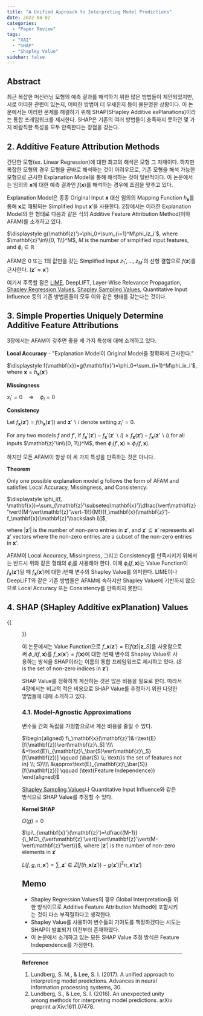 ```yaml
---
title: "A Unified Approach to Interpreting Model Predictions"
date: 2022-04-02
categories:
  - "Paper Review"
tags:
  - "XAI"
  - "SHAP"
  - "Shapley Value"
sidebar: false
---
```


## Abstract

최근 복잡한 머신러닝 모형의 예측 결과를 해석하기 위한 많은 방법들이 제안되었지만, 서로 어떠한 관련이 있는지, 어떠한 방법이 더 우세한지 등이 불분명한 상황이다. 이 논문에서는 이러한 문제를 해결하기 위해 SHAP(SHapley Additive exPlanations)이라는 통합 프레임워크를 제시한다. SHAP은 기존의 여러 방법들이 충족하지 못하던 몇 가지 바람직한 특성을 모두 만족한다는 장점을 갖는다.

## 2. Additive Feature Attribution Methods

간단한 모형(ex. Linear Regression)에 대한 최고의 해석은 모형 그 자체이다. 하지만 복잡한 모형의 경우 모형을 곧바로 해석하는 것이 어려우므로, 기존 모형을 해석 가능한 모형으로 근사한 Explanation Model을 통해 해석하는 것이 일반적이다. 이 논문에서는 임의의 $\mathbf{x}$에 대한 예측 결과인 $f(\mathbf{x})$를 해석하는 경우에 초점을 맞추고 있다.

Explanation Model은 종종 Original Input $\mathbf{x}$ 대신 임의의 Mapping Function $h_\mathbf{x}$를 통해 $\mathbf{x}$로 매핑되는 Simplified Input $\mathbf{x}'$을 사용한다. 2장에서는 이러한 Explanation Model의 한 형태로 다음과 같은 식의 Additive Feature Attribution Method(이하 AFAM)를 소개하고 있다.

$\displaystyle g(\mathbf{z}')=\phi_0+\sum_{i=1}^M\phi_iz_i'$, where $\mathbf{z}'\in\\{0, 1\\}^M$, $M$ is the number of simplified input features, and $\phi_i\in\mathbb{R}$

AFAM은 $0$ 또는 $1$의 값만을 갖는 Simplified Input $z_1', \ldots, z_M'$의 선형 결합으로 $f(\mathbf{z})$를 근사한다. ($\mathbf{z}'\approx\mathbf{x}'$)

여기서 주목할 점은 [LIME](/paper_review/why_should_i_trust_you_explaining_the_predictions_of_any_classifier), DeepLIFT, Layer-Wise Relevance Propagation, [Shapley Regression Values](/paper_review/analysis_of_regression_in_game_theory_approach), [Shapley Sampling Values](/paper_review/explaining_prediction_models_and_individual_predictions_with_feature_contributions), Quantitative Input Influence 등의 기존 방법론들이 모두 이와 같은 형태를 갖는다는 것이다.

## 3. Simple Properties Uniquely Determine Additive Feature Attributions

3장에서는 AFAM이 갖추면 좋을 세 가지 특성에 대해 소개하고 있다.

**Local Accuracy** - "Explanation Model이 Original Model을 정확하게 근사한다."

$\displaystyle f(\mathbf{x})=g(\mathbf{x}')=\phi_0+\sum_{i=1}^M\phi_ix_i'$, where $\mathbf{x}=h_\mathbf{x}(\mathbf{x}')$

**Missingness**

$x_i'=0 \quad\Rightarrow\quad \phi_i=0$

**Consistency**

Let $f_\mathbf{x}(\mathbf{z}')=f(h_\mathbf{x}(\mathbf{z}'))$ and $\mathbf{z}'\backslash i$ denote setting $z_i'=0$.

For any two models $f$ and $f'$, if $f_\mathbf{x}'(\mathbf{z}')-f_\mathbf{x}'(\mathbf{z}'\backslash i)≥f_\mathbf{x}(\mathbf{z}')-f_\mathbf{x}(\mathbf{z}'\backslash i)$ for all inputs $\mathbf{z}'\in\\{0, 1\\}^M$, then $\phi_i(f', \mathbf{x})≥\phi_i(f, \mathbf{x})$.

하지만 모든 AFAM이 항상 이 세 가지 특성을 만족하는 것은 아니다.

**Theorem**

Only one possible explanation model $g$ follows the form of AFAM and satisfies Local Accuracy, Missingness, and Consistency:

$\displaystyle \phi_i(f, \mathbf{x})=\sum_{\mathbf{z}'\subseteq\mathbf{x}'}\dfrac{\vert\mathbf{z}'\vert!(M-\vert\mathbf{z}'\vert-1)!}{M!}[f_\mathbf{x}(\mathbf{z}')-f_\mathbf{x}(\mathbf{z}'\backslash i)]$,

where $\vert\mathbf{z}'\vert$ is the number of non-zero entries in $\mathbf{z}'$, and $\mathbf{z}'\subseteq\mathbf{x}'$ represents all $\mathbf{z}'$ vectors where the non-zero entries are a subset of the non-zero entries in $\mathbf{x}'$.

AFAM이 Local Accuracy, Missingness, 그리고 Consistency를 만족시키기 위해서는 반드시 위와 같은 형태의 $\phi_i$를 사용해야 한다. 이때 $\phi_i(f, \mathbf{x})$는 Value Function이 $f_\mathbf{x}(\mathbf{z}')$일 때 $f_\mathbf{x}(\mathbf{x}')$에 대한 $i$번째 변수의 Shapley Value를 의미한다. LIME이나 DeepLIFT와 같은 기존 방법들은 AFAM에 속하지만 Shapley Value에 기반하지 않으므로 Local Accuracy 또는 Consistency를 만족하지 못한다.

## 4. SHAP (SHapley Additive exPlanation) Values

{{<figure src="/paper_review/shap1.png" width="700">}}

이 논문에서는 Value Function으로 $f\_\mathbf{x}(\mathbf{z}')=\text{E}[f(\mathbf{z})\vert\mathbf{z}\_S]$를 사용함으로써 $\phi\_i(f, \mathbf{x})$를 $f\_\mathbf{x}(\mathbf{x}')=f(\mathbf{x})$에 대한 $i$번째 변수의 Shapley Value로 사용하는 방식을 SHAP이라는 이름의 통합 프레임워크로 제시하고 있다. ($S$ is the set of non-zero indices in $\mathbf{z}'$)

SHAP Value를 정확하게 계산하는 것은 많은 비용을 필요로 한다. 따라서 4장에서는 비교적 적은 비용으로 SHAP Value를 추정하기 위한 다양한 방법들에 대해 소개하고 있다.

### 4.1. Model-Agnostic Approximations

변수들 간의 독립을 가정함으로써 계산 비용을 줄일 수 있다.

$\begin{aligned}
f\_\mathbf{x}(\mathbf{z}')&=\text{E}[f(\mathbf{z})\vert\mathbf{z}\_S] \\\\
&=\text{E}\_{\mathbf{z}\_\bar{S}\vert\mathbf{z}\_S}[f(\mathbf{z})] \qquad (\bar{S} \\; \text{is the set of features not in} \\; S)\\\\
&\approx\text{E}_{\mathbf{z}\_\bar{S}}[f(\mathbf{z})] \qquad (\text{Feature Independence})
\end{aligned}$

[Shapley Sampling Values](/paper_review/explaining_prediction_models_and_individual_predictions_with_feature_contributions)나 Quantitative Input Influence와 같은 방식으로 SHAP Value를 추정할 수 있다.

**Kernel SHAP**

$\Omega(g)=0$

$\pi\_{\mathbf{x}'}(\mathbf{z}')=\dfrac{(M-1)}{\_MC\_{\vert\mathbf{z}'\vert}\vert\mathbf{z}'\vert(M-\vert\mathbf{z}'\vert)}$, where $\vert\mathbf{z}'\vert$ is the number of non-zero elements in $\mathbf{z}'$

$\displaystyle L(f, g, \pi\_{\mathbf{x}'})=\sum\_{\mathbf{z}'\in Z}[f(h\_\mathbf{x}(\mathbf{z}'))-g(\mathbf{z}')]^2\pi\_{\mathbf{x}'}(\mathbf{z}')$

## Memo

- Shapley Regression Values의 경우 Global Interpretation을 위한 방식이므로 Additive Feature Attribution Method에 포함시키는 것이 다소 부적절하다고 생각한다.
- Shapley Value를 사용하여 변수들의 기여도를 책정하겠다는 시도는 SHAP이 발표되기 이전부터 존재하였다.
- 이 논문에서 소개하고 있는 모든 SHAP Value 추정 방식은 Feature Independence를 가정한다.

---

**Reference**

1. Lundberg, S. M., & Lee, S. I. (2017). A unified approach to interpreting model predictions. Advances in neural information processing systems, 30.
2. Lundberg, S., & Lee, S. I. (2016). An unexpected unity among methods for interpreting model predictions. arXiv preprint arXiv:1611.07478.
